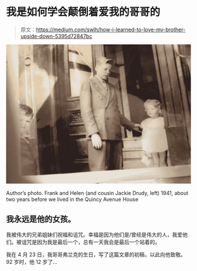 # 我是如何学会颠倒着爱我的哥哥的

> 原文：<https://medium.com/swlh/how-i-learned-to-love-my-brother-upside-down-5395d72847bc>

![](img/5269352de5b9a1e2935877ac61938b13.png)

Author’s photo. Frank and Helen (and cousin Jackie Drudy, left) 1941, about two years before we lived in the Quincy Avenue House

## 我永远是他的女孩。

我被伟大的兄弟姐妹们祝福和诅咒。幸福是因为他们是/曾经是伟大的人，我爱他们。被诅咒是因为我是最后一个，总有一天我会是最后一个站着的。

我在 4 月 23 日，我哥哥弗兰克的生日，写了这篇文章的初稿，以此向他致敬。92 岁时，他 12 岁了…